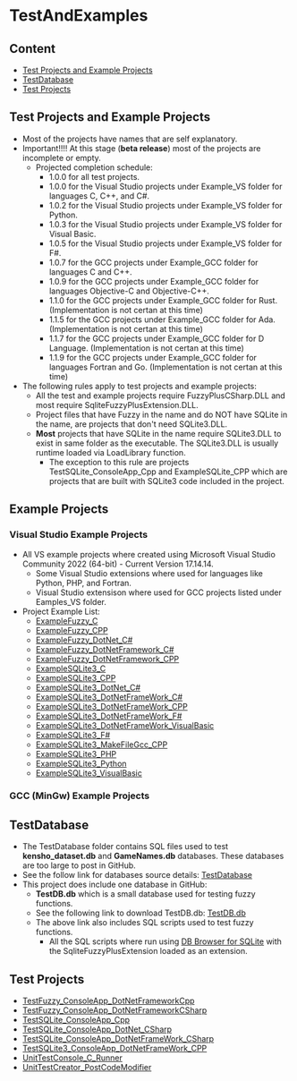 # TestAndExamples
## Content
- [Test Projects and Example Projects](#test-projects-and-example-projects)
- [TestDatabase](#TestDatabase)
- [Test Projects](#test-projects)
## Test Projects and Example Projects
- Most of the projects have names that are self explanatory. 
- Important!!!! At this stage (**beta release**) most of the projects are incomplete or empty.
  - Projected completion schedule:
	- 1.0.0 for all test projects.
	- 1.0.0 for the Visual Studio projects under Example_VS folder for languages C, C++, and C#.
	- 1.0.2 for the Visual Studio projects under Example_VS folder for Python.
	- 1.0.3 for the Visual Studio projects under Example_VS folder for Visual Basic.
	- 1.0.5 for the Visual Studio projects under Example_VS folder for F#.
	- 1.0.7 for the GCC projects under Example_GCC folder for languages C and C++.
	- 1.0.9 for the GCC projects under Example_GCC folder for languages Objective-C and Objective-C++.
	- 1.1.0 for the GCC projects under Example_GCC folder for Rust. (Implementation is not certan at this time)
	- 1.1.5 for the GCC projects under Example_GCC folder for Ada. (Implementation is not certan at this time)
	- 1.1.7 for the GCC projects under Example_GCC folder for D Language. (Implementation is not certan at this time)
	- 1.1.9 for the GCC projects under Example_GCC folder for languages Fortran and Go. (Implementation is not certan at this time)
- The following rules apply to test projects and example projects:
  - All the test and example projects require FuzzyPlusCSharp.DLL and most require SqliteFuzzyPlusExtension.DLL.
  - Project files that have Fuzzy in the name and do NOT have SQLite in the name, are projects that don't need SQLite3.DLL.  
  - **Most** projects that have SQLite in the name require SQLite3.DLL to exist in same folder as the executable. The SQLite3.DLL is usually runtime loaded via LoadLibrary function.
	- The exception to this rule are projects TestSQLite_ConsoleApp_Cpp and ExampleSQLite_CPP which are projects that are built with SQLite3 code included in the project.
## Example Projects
### Visual Studio Example Projects
- All VS example projects where created using Microsoft Visual Studio Community 2022 (64-bit) - Current Version 17.14.14.
  - Some Visual Studio extensions where used for languages like Python, PHP, and Fortran.
  - Visual Studio extensison where used for GCC projects listed under Eamples_VS folder.
- Project Example List:
  - [ExampleFuzzy_C](https://github.com/David-Maisonave/SqliteFuzzyPlusExtension/tree/main/TestAndExamples/Eamples_VS/ExampleFuzzy_C)
  - [ExampleFuzzy_CPP](https://github.com/David-Maisonave/SqliteFuzzyPlusExtension/tree/main/TestAndExamples/Eamples_VS/ExampleFuzzy_CPP)
  - [ExampleFuzzy_DotNet_C#](https://github.com/David-Maisonave/SqliteFuzzyPlusExtension/tree/main/TestAndExamples/Eamples_VS/ExampleFuzzy_DotNet_C#)
  - [ExampleFuzzy_DotNetFramework_C#](https://github.com/David-Maisonave/SqliteFuzzyPlusExtension/tree/main/TestAndExamples/Eamples_VS/ExampleFuzzy_DotNetFramework_C#)
  - [ExampleFuzzy_DotNetFramework_CPP](https://github.com/David-Maisonave/SqliteFuzzyPlusExtension/tree/main/TestAndExamples/Eamples_VS/ExampleFuzzy_DotNetFramework_CPP)
  - [ExampleSQLite3_C](https://github.com/David-Maisonave/SqliteFuzzyPlusExtension/tree/main/TestAndExamples/Eamples_VS/ExampleSQLite3_C)
  - [ExampleSQLite3_CPP](https://github.com/David-Maisonave/SqliteFuzzyPlusExtension/tree/main/TestAndExamples/Eamples_VS/ExampleSQLite3_CPP)
  - [ExampleSQLite3_DotNet_C#](https://github.com/David-Maisonave/SqliteFuzzyPlusExtension/tree/main/TestAndExamples/Eamples_VS/ExampleSQLite3_DotNet_C#)
  - [ExampleSQLite3_DotNetFrameWork_C#](https://github.com/David-Maisonave/SqliteFuzzyPlusExtension/tree/main/TestAndExamples/Eamples_VS/ExampleSQLite3_DotNetFrameWork_C#)
  - [ExampleSQLite3_DotNetFrameWork_CPP](https://github.com/David-Maisonave/SqliteFuzzyPlusExtension/tree/main/TestAndExamples/Eamples_VS/ExampleSQLite3_DotNetFrameWork_CPP)
  - [ExampleSQLite3_DotNetFrameWork_F#](https://github.com/David-Maisonave/SqliteFuzzyPlusExtension/tree/main/TestAndExamples/Eamples_VS/ExampleSQLite3_DotNetFrameWork_F#)
  - [ExampleSQLite3_DotNetFrameWork_VisualBasic](https://github.com/David-Maisonave/SqliteFuzzyPlusExtension/tree/main/TestAndExamples/Eamples_VS/ExampleSQLite3_DotNetFrameWork_VisualBasic)
  - [ExampleSQLite3_F#](https://github.com/David-Maisonave/SqliteFuzzyPlusExtension/tree/main/TestAndExamples/Eamples_VS/ExampleSQLite3_F#)
  - [ExampleSQLite3_MakeFileGcc_CPP](https://github.com/David-Maisonave/SqliteFuzzyPlusExtension/tree/main/TestAndExamples/Eamples_VS/ExampleSQLite3_MakeFileGcc_CPP)
  - [ExampleSQLite3_PHP](https://github.com/David-Maisonave/SqliteFuzzyPlusExtension/tree/main/TestAndExamples/Eamples_VS/ExampleSQLite3_PHP)
  - [ExampleSQLite3_Python](https://github.com/David-Maisonave/SqliteFuzzyPlusExtension/tree/main/TestAndExamples/Eamples_VS/ExampleSQLite3_Python)
  - [ExampleSQLite3_VisualBasic](https://github.com/David-Maisonave/SqliteFuzzyPlusExtension/tree/main/TestAndExamples/Eamples_VS/ExampleSQLite3_VisualBasic) 
### GCC (MinGw) Example Projects

## TestDatabase
- The TestDatabase folder contains SQL files used to test **kensho_dataset.db** and **GameNames.db** databases. These databases are too large to post in GitHub. 
- See the follow link for databases source details: [TestDatabase](https://github.com/David-Maisonave/SqliteFuzzyPlusExtension/edit/main/TestAndExamples/TestDatabase)
- This project does include one database in GitHub:
  - **TestDB.db** which is a small database used for testing fuzzy functions.
  - See the following link to download TestDB.db: [TestDB.db](https://github.com/David-Maisonave/SqliteFuzzyPlusExtension/SqliteFuzzyPlusExtension/TestData)
  - The above link also includes SQL scripts used to test fuzzy functions.
	- All the SQL scripts where run using [DB Browser for SQLite](https://sqlitebrowser.org/dl/) with the SqliteFuzzyPlusExtension loaded as an extension.
## Test Projects
- [TestFuzzy_ConsoleApp_DotNetFrameworkCpp](https://github.com/David-Maisonave/SqliteFuzzyPlusExtension/edit/main/TestAndExamples/TestFuzzy_ConsoleApp_DotNetFrameworkCpp)
- [TestFuzzy_ConsoleApp_DotNetFrameworkCSharp](https://github.com/David-Maisonave/SqliteFuzzyPlusExtension/edit/main/TestAndExamples/TestFuzzy_ConsoleApp_DotNetFrameworkCSharp)
- [TestSQLite_ConsoleApp_Cpp](https://github.com/David-Maisonave/SqliteFuzzyPlusExtension/edit/main/TestAndExamples/TestSQLite_ConsoleApp_Cpp)
- [TestSQLite_ConsoleApp_DotNet_CSharp](https://github.com/David-Maisonave/SqliteFuzzyPlusExtension/edit/main/TestAndExamples/TestSQLite_ConsoleApp_DotNet_CSharp)
- [TestSQLite_ConsoleApp_DotNetFrameWork_CSharp](https://github.com/David-Maisonave/SqliteFuzzyPlusExtension/edit/main/TestAndExamples/TestSQLite_ConsoleApp_DotNetFrameWork_CSharp)
- [TestSQLite3_ConsoleApp_DotNetFrameWork_CPP](https://github.com/David-Maisonave/SqliteFuzzyPlusExtension/edit/main/TestAndExamplesTestSQLite3_ConsoleApp_DotNetFrameWork_CPP/)
- [UnitTestConsole_C_Runner](https://github.com/David-Maisonave/SqliteFuzzyPlusExtension/edit/main/TestAndExamples/UnitTestConsole_C_Runner)
- [UnitTestCreator_PostCodeModifier](https://github.com/David-Maisonave/SqliteFuzzyPlusExtension/edit/main/TestAndExamples/UnitTestCreator_PostCodeModifier)

